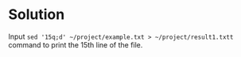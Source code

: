 # Solution

Input `sed '15q;d' ~/project/example.txt > ~/project/result1.txtt` command  to print the 15th line of the file.
